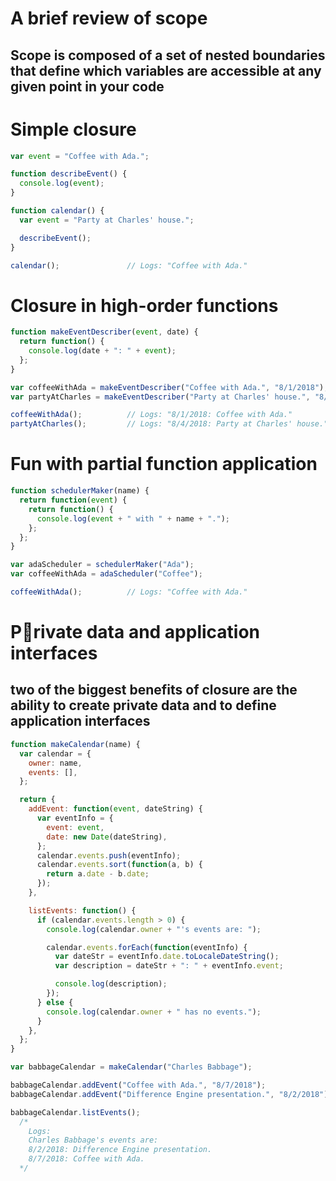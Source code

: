 # A brief review of scope

## Scope is composed of a set of nested boundaries that define which variables are accessible at any given point in your code

# Simple closure

```javascript
var event = "Coffee with Ada.";

function describeEvent() {
  console.log(event);
}

function calendar() {
  var event = "Party at Charles' house.";

  describeEvent();
}

calendar();               // Logs: "Coffee with Ada."

```

# Closure in high-order functions

```javascript
function makeEventDescriber(event, date) {
  return function() {
    console.log(date + ": " + event);
  };
}

var coffeeWithAda = makeEventDescriber("Coffee with Ada.", "8/1/2018");
var partyAtCharles = makeEventDescriber("Party at Charles' house.", "8/4/2018");

coffeeWithAda();          // Logs: "8/1/2018: Coffee with Ada."
partyAtCharles();         // Logs: "8/4/2018: Party at Charles' house."
```

# Fun with partial function application

```javascript
function schedulerMaker(name) {
  return function(event) {
    return function() {
      console.log(event + " with " + name + ".");
    };
  };
}

var adaScheduler = schedulerMaker("Ada");
var coffeeWithAda = adaScheduler("Coffee");

coffeeWithAda();          // Logs: "Coffee with Ada."
```

# Private data and application interfaces

## two of the biggest benefits of closure are the ability to create private data and to define application interfaces

```javascript
function makeCalendar(name) {
  var calendar = {
    owner: name,
    events: [],
  };

  return {
    addEvent: function(event, dateString) {
      var eventInfo = {
        event: event,
        date: new Date(dateString),
      };
      calendar.events.push(eventInfo);
      calendar.events.sort(function(a, b) {
        return a.date - b.date;
      });
    },

    listEvents: function() {
      if (calendar.events.length > 0) {
        console.log(calendar.owner + "'s events are: ");

        calendar.events.forEach(function(eventInfo) {
          var dateStr = eventInfo.date.toLocaleDateString();
          var description = dateStr + ": " + eventInfo.event;

          console.log(description);
        });
      } else {
        console.log(calendar.owner + " has no events.");
      }
    },
  };
}

var babbageCalendar = makeCalendar("Charles Babbage");

babbageCalendar.addEvent("Coffee with Ada.", "8/7/2018");
babbageCalendar.addEvent("Difference Engine presentation.", "8/2/2018");

babbageCalendar.listEvents();
  /*
    Logs:
    Charles Babbage's events are:
    8/2/2018: Difference Engine presentation.
    8/7/2018: Coffee with Ada.
  */
  ```

